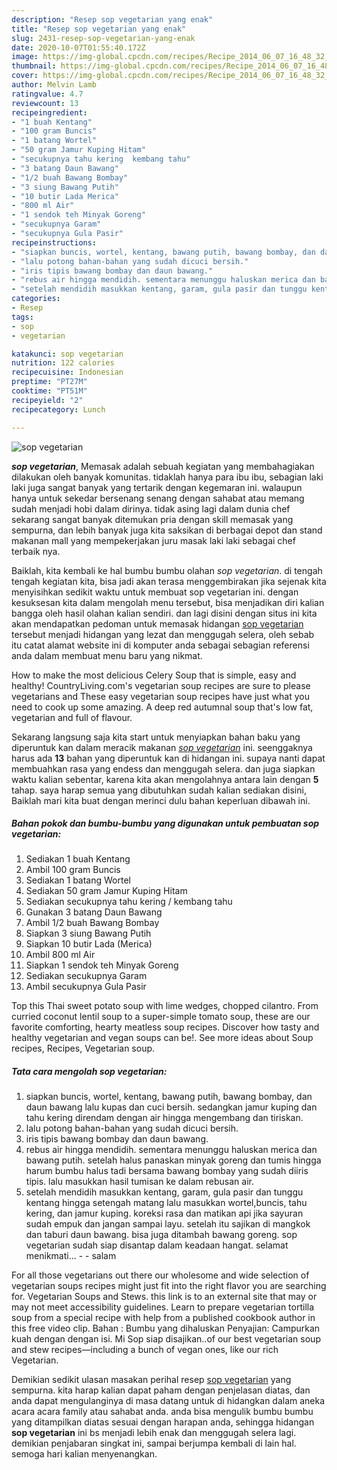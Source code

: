 ```yaml
---
description: "Resep sop vegetarian yang enak"
title: "Resep sop vegetarian yang enak"
slug: 2431-resep-sop-vegetarian-yang-enak
date: 2020-10-07T01:55:40.172Z
image: https://img-global.cpcdn.com/recipes/Recipe_2014_06_07_16_48_32_443_0da420/751x532cq70/sop-vegetarian-foto-resep-utama.jpg
thumbnail: https://img-global.cpcdn.com/recipes/Recipe_2014_06_07_16_48_32_443_0da420/751x532cq70/sop-vegetarian-foto-resep-utama.jpg
cover: https://img-global.cpcdn.com/recipes/Recipe_2014_06_07_16_48_32_443_0da420/751x532cq70/sop-vegetarian-foto-resep-utama.jpg
author: Melvin Lamb
ratingvalue: 4.7
reviewcount: 13
recipeingredient:
- "1 buah Kentang"
- "100 gram Buncis"
- "1 batang Wortel"
- "50 gram Jamur Kuping Hitam"
- "secukupnya tahu kering  kembang tahu"
- "3 batang Daun Bawang"
- "1/2 buah Bawang Bombay"
- "3 siung Bawang Putih"
- "10 butir Lada Merica"
- "800 ml Air"
- "1 sendok teh Minyak Goreng"
- "secukupnya Garam"
- "secukupnya Gula Pasir"
recipeinstructions:
- "siapkan buncis, wortel, kentang, bawang putih, bawang bombay, dan daun bawang lalu kupas dan cuci bersih. sedangkan jamur kuping dan tahu kering direndam dengan air  hingga mengembang dan tiriskan."
- "lalu potong bahan-bahan yang sudah dicuci bersih."
- "iris tipis bawang bombay dan daun bawang."
- "rebus air hingga mendidih. sementara menunggu haluskan merica dan bawang putih. setelah halus panaskan minyak goreng dan tumis hingga harum bumbu halus tadi bersama bawang bombay yang sudah diiris tipis.  lalu masukkan hasil tumisan ke dalam rebusan air."
- "setelah mendidih masukkan kentang, garam, gula pasir dan tunggu kentang hingga setengah matang lalu masukkan wortel,buncis, tahu kering, dan jamur kuping.  koreksi rasa dan matikan api jika sayuran sudah empuk dan jangan sampai layu. setelah itu sajikan di mangkok dan taburi daun bawang. bisa juga ditambah bawang goreng. sop vegetarian sudah siap disantap dalam keadaan hangat. selamat menikmati...  salam"
categories:
- Resep
tags:
- sop
- vegetarian

katakunci: sop vegetarian 
nutrition: 122 calories
recipecuisine: Indonesian
preptime: "PT27M"
cooktime: "PT51M"
recipeyield: "2"
recipecategory: Lunch

---
```



![sop vegetarian](https://img-global.cpcdn.com/recipes/Recipe_2014_06_07_16_48_32_443_0da420/751x532cq70/sop-vegetarian-foto-resep-utama.jpg)

<b><i>sop vegetarian</i></b>, Memasak adalah sebuah kegiatan yang membahagiakan dilakukan oleh banyak komunitas. tidaklah hanya para ibu ibu, sebagian laki laki juga sangat banyak yang tertarik dengan kegemaran ini. walaupun hanya untuk sekedar bersenang senang dengan sahabat atau memang sudah menjadi hobi dalam dirinya. tidak asing lagi dalam dunia chef sekarang sangat banyak ditemukan pria dengan skill memasak yang sempurna, dan lebih banyak juga kita saksikan di berbagai depot dan stand makanan mall yang mempekerjakan juru masak laki laki sebagai chef terbaik nya.

Baiklah, kita kembali ke hal bumbu bumbu olahan <i>sop vegetarian</i>. di tengah tengah kegiatan kita, bisa jadi akan terasa menggembirakan jika sejenak kita menyisihkan sedikit waktu untuk membuat sop vegetarian ini. dengan kesuksesan kita dalam mengolah menu tersebut, bisa menjadikan diri kalian bangga oleh hasil olahan kalian sendiri. dan lagi disini dengan situs ini kita akan mendapatkan pedoman untuk memasak hidangan <u>sop vegetarian</u> tersebut menjadi hidangan yang lezat dan menggugah selera, oleh sebab itu catat alamat website ini di komputer anda sebagai sebagian referensi anda dalam membuat menu baru yang nikmat.

How to make the most delicious Celery Soup that is simple, easy and healthy! CountryLiving.com&#39;s vegetarian soup recipes are sure to please vegetarians and These easy vegetarian soup recipes have just what you need to cook up some amazing. A deep red autumnal soup that&#39;s low fat, vegetarian and full of flavour.


Sekarang langsung saja kita start untuk menyiapkan bahan baku yang diperuntuk kan dalam meracik makanan <u><i>sop vegetarian</i></u> ini. seenggaknya harus ada <b>13</b> bahan yang diperuntuk kan di hidangan ini. supaya nanti dapat membuahkan rasa yang endess dan menggugah selera. dan juga siapkan waktu kalian sebentar, karena kita akan mengolahnya antara lain dengan <b>5</b> tahap. saya harap semua yang dibutuhkan sudah kalian sediakan disini, Baiklah mari kita buat dengan merinci dulu bahan keperluan dibawah ini.

<!--inarticleads1-->

##### Bahan pokok dan bumbu-bumbu yang digunakan untuk pembuatan sop vegetarian:

1. Sediakan 1 buah Kentang
1. Ambil 100 gram Buncis
1. Sediakan 1 batang Wortel
1. Sediakan 50 gram Jamur Kuping Hitam
1. Sediakan secukupnya tahu kering / kembang tahu
1. Gunakan 3 batang Daun Bawang
1. Ambil 1/2 buah Bawang Bombay
1. Siapkan 3 siung Bawang Putih
1. Siapkan 10 butir Lada (Merica)
1. Ambil 800 ml Air
1. Siapkan 1 sendok teh Minyak Goreng
1. Sediakan secukupnya Garam
1. Ambil secukupnya Gula Pasir


Top this Thai sweet potato soup with lime wedges, chopped cilantro. From curried coconut lentil soup to a super-simple tomato soup, these are our favorite comforting, hearty meatless soup recipes. Discover how tasty and healthy vegetarian and vegan soups can be!. See more ideas about Soup recipes, Recipes, Vegetarian soup. 

<!--inarticleads2-->

##### Tata cara mengolah sop vegetarian:

1. siapkan buncis, wortel, kentang, bawang putih, bawang bombay, dan daun bawang lalu kupas dan cuci bersih. sedangkan jamur kuping dan tahu kering direndam dengan air  hingga mengembang dan tiriskan.
1. lalu potong bahan-bahan yang sudah dicuci bersih.
1. iris tipis bawang bombay dan daun bawang.
1. rebus air hingga mendidih. sementara menunggu haluskan merica dan bawang putih. setelah halus panaskan minyak goreng dan tumis hingga harum bumbu halus tadi bersama bawang bombay yang sudah diiris tipis.  lalu masukkan hasil tumisan ke dalam rebusan air.
1. setelah mendidih masukkan kentang, garam, gula pasir dan tunggu kentang hingga setengah matang lalu masukkan wortel,buncis, tahu kering, dan jamur kuping.  koreksi rasa dan matikan api jika sayuran sudah empuk dan jangan sampai layu. setelah itu sajikan di mangkok dan taburi daun bawang. bisa juga ditambah bawang goreng. sop vegetarian sudah siap disantap dalam keadaan hangat. selamat menikmati... -  - salam


For all those vegetarians out there our wholesome and wide selection of vegetarian soups recipes might just fit into the right flavor you are searching for. Vegetarian Soups and Stews. this link is to an external site that may or may not meet accessibility guidelines. Learn to prepare vegetarian tortilla soup from a special recipe with help from a published cookbook author in this free video clip. Bahan : Bumbu yang dihaluskan Penyajian: Campurkan kuah dengan dengan isi. Mi Sop siap disajikan..of our best vegetarian soup and stew recipes—including a bunch of vegan ones, like our rich Vegetarian. 

Demikian sedikit ulasan masakan perihal resep <u>sop vegetarian</u> yang sempurna. kita harap kalian dapat paham dengan penjelasan diatas, dan anda dapat mengulanginya di masa datang untuk di hidangkan dalam aneka acara acara family atau sahabat anda. anda bisa mengulik bumbu bumbu yang ditampilkan diatas sesuai dengan harapan anda, sehingga hidangan <b>sop vegetarian</b> ini bs menjadi lebih enak dan menggugah selera lagi. demikian penjabaran singkat ini, sampai berjumpa kembali di lain hal. semoga hari kalian menyenangkan.
